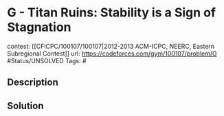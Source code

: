 # G - Titan Ruins: Stability is a Sign of Stagnation

contest: [[CFICPC/100107/100107|2012-2013 ACM-ICPC, NEERC, Eastern Subregional Contest]]
url: https://codeforces.com/gym/100107/problem/G
#Status/UNSOLVED
Tags: #

## Description

## Solution

